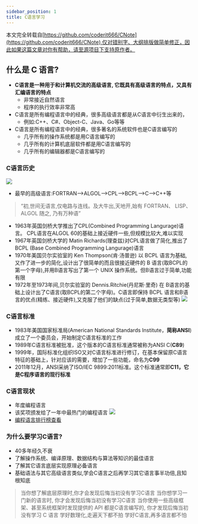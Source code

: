 ```yaml
---
sidebar_position: 1
title: C语言学习
---
```


本文完全转载自[https://github.com/coderit666/CNote](https://github.com/coderit666/CNote),仅对错别字、大纲排版做简单修正，因此如果这篇文章对你有帮助，请至源项目下支持原作者。



## 什么是 C 语言?

- **C语言是一种用于和计算机交流的高级语言, 它既具有高级语言的特点，又具有汇编语言的特点**
  + 非常接近自然语言
  + 程序的执行效率非常高
- C语言是所有编程语言中的经典，很多高级语言都是从C语言中衍生出来的，
  + 例如:C++、C#、Object-C、Java、Go等等
- C语言是所有编程语言中的经典，很多著名的系统软件也是C语言编写的
  + 几乎所有的操作系统都是用C语言编写的
  + 几乎所有的计算机底层软件都是用C语言编写的
  + 几乎所有的编辑器都是C语言编写的



### C语言历史

![](https://images.weserv.nl/?url=https://img-blog.csdnimg.cn/img_convert/61231e41c3ac5ebf9aa13e98a46c6505.png)

- 最早的高级语言:FORTRAN-->ALGOL-->CPL-->BCPL-->C-->C++等

> “初,世间无语言,仅电路与连线。及大牛出,天地开,始有 FORTRAN、 LISP、ALGOL 随之, 乃有万种语”

- 1963年英国剑桥大学推出了CPL(Combined Programming Langurage)语言。 CPL语言在ALGOL 60的基础上接近硬件一些,但规模比较大,难以实现
- 1967年英国剑桥大学的 Matin Richards(理查兹)对CPL语言做了简化,推出了 BCPL (Base Combined Programming Langurage)语言
- 1970年美国贝尔实验室的 Ken Thompson(肯·汤普逊) 以 BCPL 语言为基础,又作了进一步的简化,设计出了很简单的而且很接近硬件的 B 语言(取BCPL的第一个字母),并用B语言写出了第一个 UNIX 操作系统。但B语言过于简单,功能有限
- 1972年至1973年间,贝尔实验室的 Dennis.Ritchie(丹尼斯·里奇) 在 B语言的基础上设计出了C语言(取BCPL的第二个字母)。C语言即保持 BCPL 语言和B语言的优点(精练、接近硬件),又克服了他们的缺点(过于简单,数据无类型等)
  ![](https://images.weserv.nl/?url=https://img-blog.csdnimg.cn/img_convert/4ba25f6defb66dda5e45a1e6048089f5.png)

### C语言标准

- 1983年美国国家标准局(American National Standards Institute，**简称ANSI**)成立了一个委员会，开始制定C语言标准的工作
- 1989年C语言标准被批准，这个版本的C语言标准通常被称为ANSI C(**C89**)
- 1999年，国际标准化组织ISO又对C语言标准进行修订，在基本保留原C语言特征的基础上，针对应该的需要，增加了一些功能，命名为**C99**
- 2011年12月，ANSI采纳了ISO/IEC 9899:2011标准。这个标准通常即**C11，它是C程序语言的现行标准**



### C语言现状

- 年度编程语言
- 该奖项颁发给了一年中最热门的编程语言
  ![](https://images.weserv.nl/?url=https://img-blog.csdnimg.cn/img_convert/3d49b9d00bab09124c51ac3620dbbc51.png)
- [编程语言排行榜查看](http://www.tiobe.com/index.php/content/paperinfo/tpci/index.html)



### 为什么要学习C语言?

- 40多年经久不衰
- 了解操作系统、编译原理、数据结构与算法等知识的最佳语言
- 了解其它语言底层实现原理必备语言
- 基础语法与其它高级语言类似,学会C语言之后再学习其它语言事半功倍,且知根知底

> 当你想了解底层原理时,你才会发现后悔当初没有学习C语言
> 当你想学习一门新的语言时, 你才会发现后悔当初没有学习C语言
> 当你使用一些高级框架、甚至系统框架时发现提供的 API 都是C语言编写的, 你才发现后悔当初没有学习 C 语言
> 学好数理化,走遍天下都不拍
> 学好C语言,再多语言都不怕